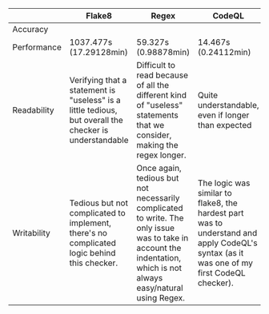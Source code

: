 || Flake8 | Regex | CodeQL |
|---|---|---|---|
Accuracy | | | |
Performance | 1037.477s (17.29128min) | 59.327s (0.98878min) | 14.467s (0.24112min) |
Readability | Verifying that a statement is "useless" is a little tedious, but overall the checker is understandable | Difficult to read because of all the different kind of "useless" statements that we consider, making the regex longer. | Quite understandable, even if longer than expected |
Writability | Tedious but not complicated to implement, there's no complicated logic behind this checker. | Once again, tedious but not necessarily complicated to write. The only issue was to take in account the indentation, which is not always easy/natural using Regex. | The logic was similar to flake8, the hardest part was to understand and apply CodeQL's syntax (as it was one of my first CodeQL checker). |